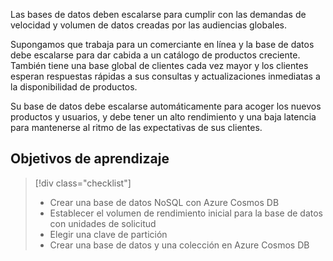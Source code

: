 Las bases de datos deben escalarse para cumplir con las demandas de velocidad y volumen de datos creadas por las audiencias globales.

Supongamos que trabaja para un comerciante en línea y la base de datos debe escalarse para dar cabida a un catálogo de productos creciente. También tiene una base global de clientes cada vez mayor y los clientes esperan respuestas rápidas a sus consultas y actualizaciones inmediatas a la disponibilidad de productos.

Su base de datos debe escalarse automáticamente para acoger los nuevos productos y usuarios, y debe tener un alto rendimiento y una baja latencia para mantenerse al ritmo de las expectativas de sus clientes.

## <a name="learning-objectives"></a>Objetivos de aprendizaje
> [!div class="checklist"]
> * Crear una base de datos NoSQL con Azure Cosmos DB
> * Establecer el volumen de rendimiento inicial para la base de datos con unidades de solicitud
> * Elegir una clave de partición
> * Crear una base de datos y una colección en Azure Cosmos DB
